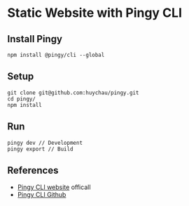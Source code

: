 # Static Website with Pingy CLI

## Install Pingy
  ```
  npm install @pingy/cli --global
  ```

## Setup

  ```
  git clone git@github.com:huychau/pingy.git
  cd pingy/
  npm install
  ```

## Run
  ```
  pingy dev // Development
  pingy export // Build
  ```

## References
  - [Pingy CLI website](https://pin.gy/cli/) officall
  - [Pingy CLI Github](https://github.com/pingyhq/pingy-cli)
